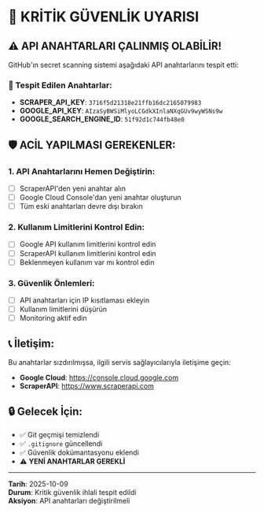 # 🚨 KRİTİK GÜVENLİK UYARISI

## ⚠️ API ANAHTARLARI ÇALINMIŞ OLABİLİR!

GitHub'ın secret scanning sistemi aşağıdaki API anahtarlarını tespit etti:

### 🔑 Tespit Edilen Anahtarlar:
- **SCRAPER_API_KEY**: `3716f5d21318e21ffb16dc2165079983`
- **GOOGLE_API_KEY**: `AIzaSyBWSiMlyoLCGdkXInlaNXqGUv9wyWSNs9w`
- **GOOGLE_SEARCH_ENGINE_ID**: `51f92d1c744fb48e0`

## 🛡️ ACİL YAPILMASI GEREKENLER:

### 1. **API Anahtarlarını Hemen Değiştirin:**
- [ ] ScraperAPI'den yeni anahtar alın
- [ ] Google Cloud Console'dan yeni anahtar oluşturun
- [ ] Tüm eski anahtarları devre dışı bırakın

### 2. **Kullanım Limitlerini Kontrol Edin:**
- [ ] Google API kullanım limitlerini kontrol edin
- [ ] ScraperAPI kullanım limitlerini kontrol edin
- [ ] Beklenmeyen kullanım var mı kontrol edin

### 3. **Güvenlik Önlemleri:**
- [ ] API anahtarları için IP kısıtlaması ekleyin
- [ ] Kullanım limitlerini düşürün
- [ ] Monitoring aktif edin

## 📞 İletişim:

Bu anahtarlar sızdırılmışsa, ilgili servis sağlayıcılarıyla iletişime geçin:
- **Google Cloud**: https://console.cloud.google.com
- **ScraperAPI**: https://www.scraperapi.com

## 🔒 Gelecek İçin:

- ✅ Git geçmişi temizlendi
- ✅ `.gitignore` güncellendi
- ✅ Güvenlik dokümantasyonu eklendi
- ⚠️ **YENİ ANAHTARLAR GEREKLİ**

---

**Tarih**: 2025-10-09  
**Durum**: Kritik güvenlik ihlali tespit edildi  
**Aksiyon**: API anahtarları değiştirilmeli
